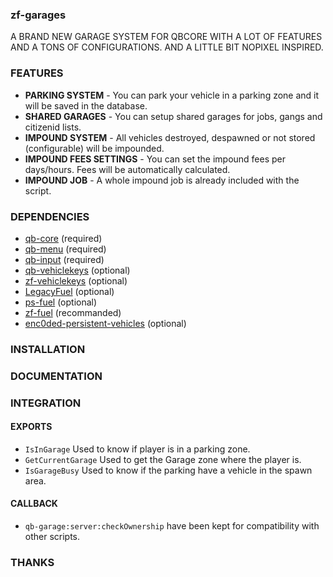 ### zf-garages
A BRAND NEW GARAGE SYSTEM FOR QBCORE WITH A LOT OF FEATURES AND A TONS OF CONFIGURATIONS. AND A LITTLE BIT NOPIXEL INSPIRED.

### FEATURES
* **PARKING SYSTEM** - You can park your vehicle in a parking zone and it will be saved in the database.
* **SHARED GARAGES** - You can setup shared garages for jobs, gangs and citizenid lists.
* **IMPOUND SYSTEM** - All vehicles destroyed, despawned or not stored (configurable) will be impounded.
* **IMPOUND FEES SETTINGS** - You can set the impound fees per days/hours. Fees will be automatically calculated.
* **IMPOUND JOB** - A whole impound job is already included with the script.

### DEPENDENCIES
* [qb-core](https://github.com/qbcore-framework/qb-core) (required)
* [qb-menu](https://github.com/qbcore-framework/qb-menu) (required)
* [qb-input](https://github.com/qbcore-framework/qb-input) (required)
* [qb-vehiclekeys](https://github.com/qbcore-framework/qb-vehiclekeys) (optional)
* [zf-vehiclekeys](https://discord.com/invite/) (optional)
* [LegacyFuel](https://github.com/InZidiuZ/LegacyFuel) (optional)
* [ps-fuel](https://github.com/Project-Sloth/ps-fuel) (optional)
* [zf-fuel](https://discord.com/invite/) (recommanded)
* [enc0ded-persistent-vehicles](https://github.com/enc0ded/enc0ded-persistent-vehicles-docs) (optional)

### INSTALLATION

### DOCUMENTATION

### INTEGRATION
#### EXPORTS
- `IsInGarage` Used to know if player is in a parking zone.
- `GetCurrentGarage` Used to get the Garage zone where the player is.
- `IsGarageBusy` Used to know if the parking have a vehicle in the spawn area.

#### CALLBACK
- `qb-garage:server:checkOwnership` have been kept for compatibility with other scripts.

### THANKS
